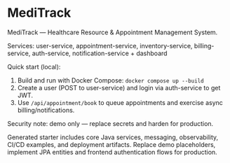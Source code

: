 # MediTrack 

MediTrack — Healthcare Resource & Appointment Management System.

Services: user-service, appointment-service, inventory-service, billing-service, auth-service, notification-service + dashboard

Quick start (local):
1. Build and run with Docker Compose: `docker compose up --build`
2. Create a user (POST to user-service) and login via auth-service to get JWT.
3. Use `/api/appointment/book` to queue appointments and exercise async billing/notifications.

Security note: demo only — replace secrets and harden for production.


Generated starter includes core Java services, messaging, observability, CI/CD examples, and deployment artifacts. Replace demo placeholders, implement JPA entities and frontend authentication flows for production.
